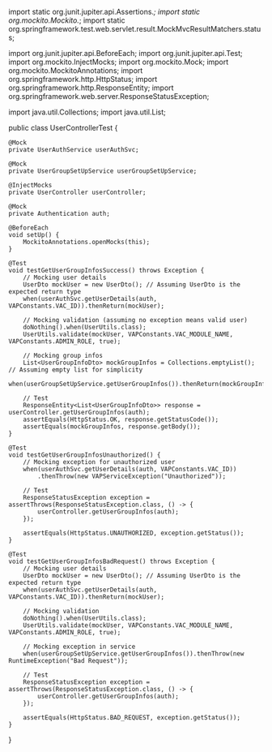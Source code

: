 import static org.junit.jupiter.api.Assertions.*;
import static org.mockito.Mockito.*;
import static org.springframework.test.web.servlet.result.MockMvcResultMatchers.status;

import org.junit.jupiter.api.BeforeEach;
import org.junit.jupiter.api.Test;
import org.mockito.InjectMocks;
import org.mockito.Mock;
import org.mockito.MockitoAnnotations;
import org.springframework.http.HttpStatus;
import org.springframework.http.ResponseEntity;
import org.springframework.web.server.ResponseStatusException;

import java.util.Collections;
import java.util.List;

public class UserControllerTest {

    @Mock
    private UserAuthService userAuthSvc;

    @Mock
    private UserGroupSetUpService userGroupSetUpService;

    @InjectMocks
    private UserController userController;

    @Mock
    private Authentication auth;

    @BeforeEach
    void setUp() {
        MockitoAnnotations.openMocks(this);
    }

    @Test
    void testGetUserGroupInfosSuccess() throws Exception {
        // Mocking user details
        UserDto mockUser = new UserDto(); // Assuming UserDto is the expected return type
        when(userAuthSvc.getUserDetails(auth, VAPConstants.VAC_ID)).thenReturn(mockUser);
        
        // Mocking validation (assuming no exception means valid user)
        doNothing().when(UserUtils.class);
        UserUtils.validate(mockUser, VAPConstants.VAC_MODULE_NAME, VAPConstants.ADMIN_ROLE, true);

        // Mocking group infos
        List<UserGroupInfoDto> mockGroupInfos = Collections.emptyList(); // Assuming empty list for simplicity
        when(userGroupSetUpService.getUserGroupInfos()).thenReturn(mockGroupInfos);

        // Test
        ResponseEntity<List<UserGroupInfoDto>> response = userController.getUserGroupInfos(auth);
        assertEquals(HttpStatus.OK, response.getStatusCode());
        assertEquals(mockGroupInfos, response.getBody());
    }

    @Test
    void testGetUserGroupInfosUnauthorized() {
        // Mocking exception for unauthorized user
        when(userAuthSvc.getUserDetails(auth, VAPConstants.VAC_ID))
            .thenThrow(new VAPServiceException("Unauthorized"));

        // Test
        ResponseStatusException exception = assertThrows(ResponseStatusException.class, () -> {
            userController.getUserGroupInfos(auth);
        });

        assertEquals(HttpStatus.UNAUTHORIZED, exception.getStatus());
    }

    @Test
    void testGetUserGroupInfosBadRequest() throws Exception {
        // Mocking user details
        UserDto mockUser = new UserDto(); // Assuming UserDto is the expected return type
        when(userAuthSvc.getUserDetails(auth, VAPConstants.VAC_ID)).thenReturn(mockUser);

        // Mocking validation
        doNothing().when(UserUtils.class);
        UserUtils.validate(mockUser, VAPConstants.VAC_MODULE_NAME, VAPConstants.ADMIN_ROLE, true);

        // Mocking exception in service
        when(userGroupSetUpService.getUserGroupInfos()).thenThrow(new RuntimeException("Bad Request"));

        // Test
        ResponseStatusException exception = assertThrows(ResponseStatusException.class, () -> {
            userController.getUserGroupInfos(auth);
        });

        assertEquals(HttpStatus.BAD_REQUEST, exception.getStatus());
    }
}
